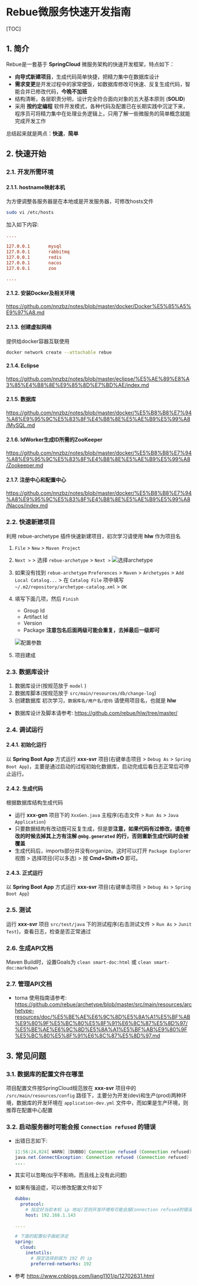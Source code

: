 # Rebue微服务快速开发指南

[TOC]

## 1. 简介

Rebue是一套基于 **SpringCloud** 微服务架构的快速开发框架，特点如下：

- **向导式新建项目**，生成代码简单快捷，把精力集中在数据库设计
- **需求变更**是开发过程中的家常便饭，如数据库修改可快速、反复生成代码，智能合并已修改代码，**今晚不加班**
- 结构清晰，各层职责分明，设计完全符合面向对象的五大基本原则 (**SOLID**)
- 采用 **按约定编程** 软件开发模式，各种代码及配置已在长期实践中沉淀下来，程序员可将精力集中在处理业务逻辑上，只用了解一些微服务的简单概念就能完成开发工作

总结起来就是两点：**快速**，**简单**

## 2. 快速开始


### 2.1. 开发所需环境

#### 2.1.1. hostname映射本机

为方便调整各服务器是在本地或是开发服务器，可修改hosts文件

```sh
sudo vi /etc/hosts
```

加入如下内容:

```ini
....

127.0.0.1       mysql
127.0.0.1       rabbitmq
127.0.0.1       redis
127.0.0.1       nacos
127.0.0.1       zoo

....
```

#### 2.1.2. 安装Docker及相关环境

<https://github.com/nnzbz/notes/blob/master/docker/Docker%E5%85%A5%E9%97%A8.md>

#### 2.1.3. 创建虚拟网络

提供给docker容器互联使用

```sh
docker network create --attachable rebue
```

#### 2.1.4. Eclipse

<https://github.com/nnzbz/notes/blob/master/eclipse/%E5%AE%89%E8%A3%85%E4%B8%8E%E9%85%8D%E7%BD%AE/index.md>

#### 2.1.5. 数据库

<https://github.com/nnzbz/notes/blob/master/docker/%E5%B8%B8%E7%94%A8%E9%95%9C%E5%83%8F%E4%B8%8E%E5%AE%B9%E5%99%A8/MySQL.md>

#### 2.1.6. IdWorker生成ID所需的ZooKeeper

<https://github.com/nnzbz/notes/blob/master/docker/%E5%B8%B8%E7%94%A8%E9%95%9C%E5%83%8F%E4%B8%8E%E5%AE%B9%E5%99%A8/Zookeeper.md>

#### 2.1.7. 注册中心和配置中心

<https://github.com/nnzbz/notes/blob/master/docker/%E5%B8%B8%E7%94%A8%E9%95%9C%E5%83%8F%E4%B8%8E%E5%AE%B9%E5%99%A8/Nacos/index.md>

### 2.2. 快速新建项目

利用 rebue-archetype 插件快速新建项目，初次学习请使用 **hlw** 作为项目名

1. `File` > `New` > `Maven Project`
2. `Next >` > 选择 `rebue-archetype` > `Next >`
  ![选择archetype](选择archetype.png)
3. 如果没有找到 `rebue-archetype`
   `Preferences` > `Maven` > `Archetypes` > `Add Local Catalog...` > 在 `Catalog File` 项中填写`~/.m2/repository/archetype-catalog.xml` > `OK`
4. 填写下面几项，然后 `Finish`
   - Group Id
   - Artifact Id
   - Version
   - Package **注意包名后面两级可能会重复，去掉最后一级即可**

   ![配置参数](配置参数.png)
5. 项目建成

### 2.3. 数据库设计

1. 数据库设计(按规范放于 `model` )
2. 数据库脚本(按规范放于 `src/main/resources/db/change-log`)
3. 创建数据库
   初次学习，`数据库名/用户名/密码` 请使用项目名，也就是 **hlw**

- 数据库设计及脚本请参考: <https://github.com/rebue/hlw/tree/master/>

### 2.4. 调试运行

#### 2.4.1. 初始化运行

以 **Spring Boot App** 方式运行 **xxx-svr** 项目(右键单击项目 > `Debug As` > `Spring Boot App`)，主要是通过启动的过程初始化数据库，启动完成后看日志正常后可停止运行。

#### 2.4.2. 生成代码

根据数据库结构生成代码

- 运行 **xxx-gen** 项目下的 `XxxGen.java` 主程序(右击文件 > `Run As` > `Java Application`)
- 只要数据结构有改动既可反复生成，但是要**注意，如果代码有过修改，请在修改的时候去掉其上方有注解 `@mbg.generated` 的行，否则重新生成代码时会被覆盖**
- 生成代码后，imports部分并没有organize。这时可以打开 `Package Explorer` 视图 > 选择项目(可以多选) > 按 **Cmd+Shift+O** 即可。

#### 2.4.3. 正式运行

以 **Spring Boot App** 方式运行 **xxx-svr** 项目(右键单击项目 > `Debug As` > `Spring Boot App`)

### 2.5. 测试

运行 **xxx-svr** 项目 `src/test/java` 下的测试程序(右击测试文件 > `Run As` > `Junit Test`)，查看日志，检查是否正常通过

### 2.6. 生成API文档

Maven Build时，设置Goals为 `clean smart-doc:html` 或 `clean smart-doc:markdown`

### 2.7. 管理API文档

- torna 使用指南请参考: <https://github.com/rebue/archetype/blob/master/src/main/resources/archetype-resources/doc/%E5%BE%AE%E6%9C%8D%E5%8A%A1%E5%BF%AB%E9%80%9F%E5%BC%80%E5%8F%91%E6%8C%87%E5%8D%97/%E5%BE%AE%E6%9C%8D%E5%8A%A1%E5%BF%AB%E9%80%9F%E5%BC%80%E5%8F%91%E6%8C%87%E5%8D%97.md>

## 3. 常见问题

### 3.1. 数据库的配置文件在哪里

项目配置文件按SpringCloud规范放在 **xxx-svr** 项目中的 `/src/main/resources/config` 路径下，主要分为开发(dev)和生产(prod)两种环境，数据库的开发环境在 `application-dev.yml` 文件中，而如果是生产环境，则推荐在配置中心配置

### 3.2. 启动服务器时可能会报 `Connection refused` 的错误

- 出错日志如下:
  
  ```java
  11:56:24,024[ WARN] [DUBBO] Connection refused (Connection refused), dubbo version: 2.7.6, current host: 127.0.1.1[,,,]---org.apache.dubbo.config.ServiceConfig.findConfigedHosts(ServiceConfig.java:592) main
  java.net.ConnectException: Connection refused (Connection refused)
  ....
  ```

- 其实可以忽略(似乎不影响，而且线上没有此问题)
- 如果有强迫症，可以修改配置文件如下

  ```yaml
  dubbo:
    protocol:
      # 指定好当前本机 ip 地址(否则开发环境有可能会报Connection refused的错误)
      host: 192.168.1.143
  
  ....

  # 下面的配置似乎画蛇添足
  spring:
    cloud:
      inetutils:
        # 限定选择前缀为 192 的 ip
        preferred-networks: 192
  ```

- 参考
  <https://www.cnblogs.com/liang1101/p/12702631.html>
